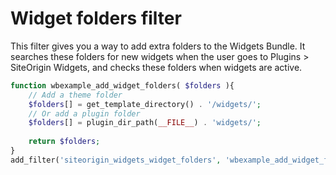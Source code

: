 # Widget folders filter

This filter gives you a way to add extra folders to the Widgets Bundle. It searches these folders for new widgets when the user goes to Plugins > SiteOrigin Widgets, and checks these folders when widgets are active.

```php
function wbexample_add_widget_folders( $folders ){
	// Add a theme folder
	$folders[] = get_template_directory() . '/widgets/';
	// Or add a plugin folder
	$folders[] = plugin_dir_path(__FILE__) . 'widgets/';
	
	return $folders;
}
add_filter('siteorigin_widgets_widget_folders', 'wbexample_add_widget_folders');
```